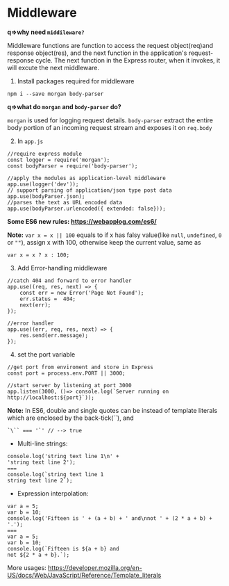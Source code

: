 # Middleware

**q=>why need `middileware?`**

Middleware functions are function to access the request object(req)and response object(res), and the next function in the application's request-response cycle. The next function in the Express router, when it invokes, it will excute the next middleware. 


1. Install packages required for middleware

```
npm i --save morgan body-parser
```


**q=>what do `morgan` and `body-parser` do?**

`morgan` is used for logging request details.
`body-parser` extract the entire body portion of an incoming request stream and exposes it on `req.body`


2. In `app.js`

```
//require express module
const logger = require('morgan');
const bodyParser = require('body-parser');

//apply the modules as application-level middleware
app.use(logger('dev'));
// support parsing of application/json type post data
app.use(bodyParser.json);
//parses the text as URL encoded data
app.use(bodyParser.urlencoded({ extended: false}));
```


**Some ES6 new rules: <https://webapplog.com/es6/>**

**Note:** `var x = x || 100` equals to if x has falsy value(like `null`, `undefined`, `0` or `""`), assign x with 100, otherwise keep the current value, same as 
```
var x = x ? x : 100;
```


3. Add Error-handling middleware

```
//catch 404 and forward to error handler
app.use((req, res, next) => {
    const err = new Error('Page Not Found');
    err.status =  404;
    next(err);
});

//error handler
app.use((err, req, res, next) => {
    res.send(err.message);
});
```


4. set the port variable
```
//get port from enviroment and store in Express
const port = process.env.PORT || 3000;

//start server by listening at port 3000
app.listen(3000, ()=> console.log(`Server running on http://localhost:${port}`));
```


**Note:** In ES6, double and single quotes can be instead of template literals which are enclosed by the back-tick(``), and

```
`\`` === '`' // --> true
```

- Multi-line strings:

```
console.log('string text line 1\n' +
'string text line 2');
===
console.log(`string text line 1
string text line 2`);
```

- Expression interpolation:
```
var a = 5;
var b = 10;
console.log('Fifteen is ' + (a + b) + ' and\nnot ' + (2 * a + b) + '.');
===
var a = 5;
var b = 10;
console.log(`Fifteen is ${a + b} and
not ${2 * a + b}.`);
```

More usages: <https://developer.mozilla.org/en-US/docs/Web/JavaScript/Reference/Template_literals>




